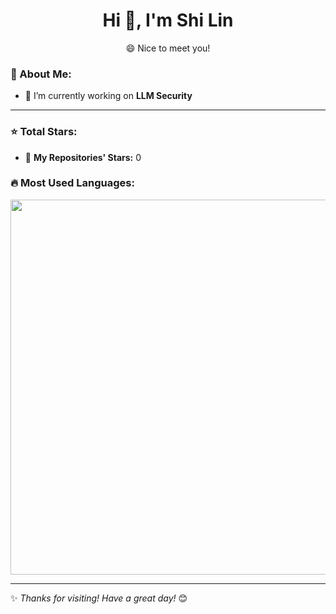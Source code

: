 <h1 align="center"> Hi 👋, I'm Shi Lin </h1>

<p align="center"> 😄 Nice to meet you! </p>

### 🚀 About Me:
- 🔭 I’m currently working on **LLM Security**
---

### ⭐ Total Stars:
- 🌟 **My Repositories' Stars:** <!--START_TOTAL_STARS-->0<!--END_TOTAL_STARS-->



### 🔥 Most Used Languages:
<p align="center">
  <img src="https://github-readme-stats.vercel.app/api/top-langs/?username=theshi-1128&layout=compact" width="600px" />
</p>

---

✨ *Thanks for visiting! Have a great day!* 😊
